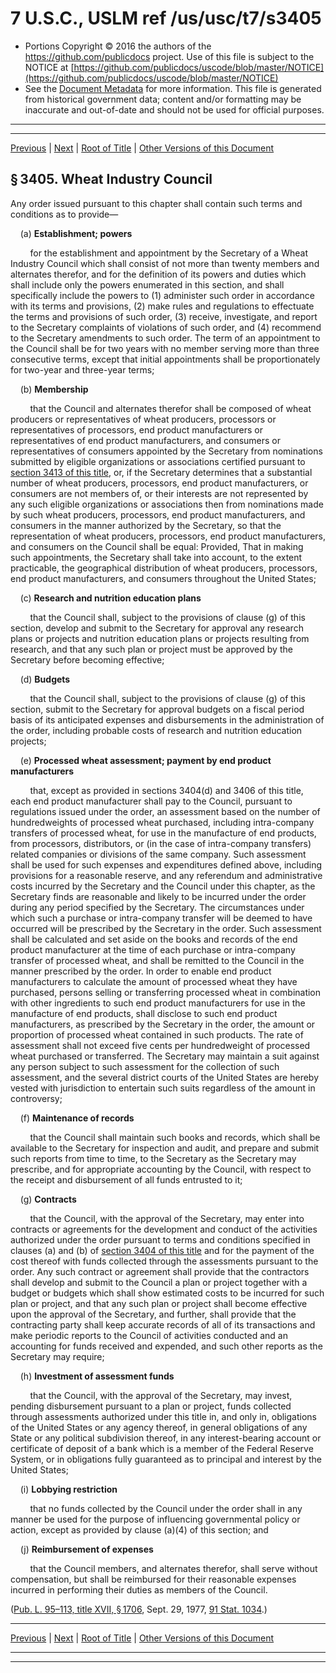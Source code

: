 ---
---

# 7 U.S.C., USLM ref /us/usc/t7/s3405

* Portions Copyright © 2016 the authors of the https://github.com/publicdocs project.
  Use of this file is subject to the NOTICE at [https://github.com/publicdocs/uscode/blob/master/NOTICE](https://github.com/publicdocs/uscode/blob/master/NOTICE)
* See the [Document Metadata](././../../../..//README.md) for more information.
  This file is generated from historical government data; content and/or formatting may be inaccurate and out-of-date and should not be used for official purposes.

----------
----------

[Previous](./../../../..//us/usc/t7/ch65/m__us_usc_t7_s3404.md) | [Next](./../../../..//us/usc/t7/ch65/m__us_usc_t7_s3406.md) | [Root of Title](./../../../../) | [Other Versions of this Document](https://publicdocs.github.io/go/links?ns=uslm&ref=%2Fus%2Fusc%2Ft7%2Fs3405)

## § 3405. Wheat Industry Council

Any order issued pursuant to this chapter shall contain such terms and conditions as to provide—

    (a) __Establishment; powers__ 

        for the establishment and appointment by the Secretary of a Wheat Industry Council which shall consist of not more than twenty members and alternates therefor, and for the definition of its powers and duties which shall include only the powers enumerated in this section, and shall specifically include the powers to (1) administer such order in accordance with its terms and provisions, (2) make rules and regulations to effectuate the terms and provisions of such order, (3) receive, investigate, and report to the Secretary complaints of violations of such order, and (4) recommend to the Secretary amendments to such order. The term of an appointment to the Council shall be for two years with no member serving more than three consecutive terms, except that initial appointments shall be proportionately for two-year and three-year terms;

    (b) __Membership__ 

        that the Council and alternates therefor shall be composed of wheat producers or representatives of wheat producers, processors or representatives of processors, end product manufacturers or representatives of end product manufacturers, and consumers or representatives of consumers appointed by the Secretary from nominations submitted by eligible organizations or associations certified pursuant to [section 3413 of this title][/us/usc/t7/s3413], or, if the Secretary determines that a substantial number of wheat producers, processors, end product manufacturers, or consumers are not members of, or their interests are not represented by any such eligible organizations or associations then from nominations made by such wheat producers, processors, end product manufacturers, and consumers in the manner authorized by the Secretary, so that the representation of wheat producers, proc­essors, end product manufacturers, and consumers on the Council shall be equal: Provided, That in making such appointments, the Secretary shall take into account, to the extent practicable, the geographical distribution of wheat producers, processors, end product manufacturers, and consumers throughout the United States;

    (c) __Research and nutrition education plans__ 

        that the Council shall, subject to the provisions of clause (g) of this section, develop and submit to the Secretary for approval any research plans or projects and nutrition education plans or projects resulting from research, and that any such plan or project must be approved by the Secretary before becoming effective;

    (d) __Budgets__ 

        that the Council shall, subject to the provisions of clause (g) of this section, submit to the Secretary for approval budgets on a fiscal period basis of its anticipated expenses and disbursements in the administration of the order, including probable costs of research and nutrition education projects;

    (e) __Processed wheat assessment; payment by end product manufacturers__ 

        that, except as provided in sections 3404(d) and 3406 of this title, each end product manufacturer shall pay to the Council, pursuant to regulations issued under the order, an assessment based on the number of hundredweights of processed wheat purchased, including intra-company transfers of processed wheat, for use in the manufacture of end products, from processors, distributors, or (in the case of intra-company transfers) related companies or divisions of the same company. Such assessment shall be used for such expenses and expenditures defined above, including provisions for a reasonable reserve, and any referendum and administrative costs incurred by the Secretary and the Council under this chapter, as the Secretary finds are reasonable and likely to be incurred under the order during any period specified by the Secretary. The circumstances under which such a purchase or intra-company transfer will be deemed to have occurred will be prescribed by the Secretary in the order. Such assessment shall be calculated and set aside on the books and records of the end product manufacturer at the time of each purchase or intra-company transfer of processed wheat, and shall be remitted to the Council in the manner prescribed by the order. In order to enable end product manufacturers to calculate the amount of processed wheat they have purchased, persons selling or transferring processed wheat in combination with other ingredients to such end product manufacturers for use in the manufacture of end products, shall disclose to such end product manufacturers, as prescribed by the Secretary in the order, the amount or proportion of processed wheat contained in such products. The rate of assessment shall not exceed five cents per hundredweight of processed wheat purchased or transferred. The Secretary may maintain a suit against any person subject to such assessment for the collection of such assessment, and the several district courts of the United States are hereby vested with jurisdiction to entertain such suits regardless of the amount in controversy;

    (f) __Maintenance of records__ 

        that the Council shall maintain such books and records, which shall be available to the Secretary for inspection and audit, and prepare and submit such reports from time to time, to the Secretary as the Secretary may prescribe, and for appropriate accounting by the Council, with respect to the receipt and disbursement of all funds entrusted to it;

    (g) __Contracts__ 

        that the Council, with the approval of the Secretary, may enter into contracts or agreements for the development and conduct of the activities authorized under the order pursuant to terms and conditions specified in clauses (a) and (b) of [section 3404 of this title][/us/usc/t7/s3404] and for the payment of the cost thereof with funds collected through the assessments pursuant to the order. Any such contract or agreement shall provide that the contractors shall develop and submit to the Council a plan or project together with a budget or budgets which shall show estimated costs to be incurred for such plan or project, and that any such plan or project shall become effective upon the approval of the Secretary, and further, shall provide that the contracting party shall keep accurate records of all of its transactions and make periodic reports to the Council of activities conducted and an accounting for funds received and expended, and such other reports as the Secretary may require;

    (h) __Investment of assessment funds__ 

        that the Council, with the approval of the Secretary, may invest, pending disbursement pursuant to a plan or project, funds collected through assessments authorized under this title in, and only in, obligations of the United States or any agency thereof, in general obligations of any State or any political subdivision thereof, in any interest-bearing account or certificate of deposit of a bank which is a member of the Federal Reserve System, or in obligations fully guaranteed as to principal and interest by the United States;

    (i) __Lobbying restriction__ 

        that no funds collected by the Council under the order shall in any manner be used for the purpose of influencing governmental policy or action, except as provided by clause (a)(4) of this section; and

    (j) __Reimbursement of expenses__ 

        that the Council members, and alternates therefor, shall serve without compensation, but shall be reimbursed for their reasonable expenses incurred in performing their duties as members of the Council.

([Pub. L. 95–113, title XVII, § 1706][/us/pl/95/113/s1706], Sept. 29, 1977, [91 Stat. 1034][/us/stat/91/1034].)

----------

[Previous](./../../../..//us/usc/t7/ch65/m__us_usc_t7_s3404.md) | [Next](./../../../..//us/usc/t7/ch65/m__us_usc_t7_s3406.md) | [Root of Title](./../../../../) | [Other Versions of this Document](https://publicdocs.github.io/go/links?ns=uslm&ref=%2Fus%2Fusc%2Ft7%2Fs3405)

----------
----------

[/us/usc/t7/s3413]: https://publicdocs.github.io/go/links?ns=uslm&ref=%2Fus%2Fusc%2Ft7%2Fs3413
[/us/usc/t7/s3404]: https://publicdocs.github.io/go/links?ns=uslm&ref=%2Fus%2Fusc%2Ft7%2Fs3404
[/us/pl/95/113/s1706]: https://publicdocs.github.io/go/links?ns=uslm&ref=%2Fus%2Fpl%2F95%2F113%2Fs1706
[/us/stat/91/1034]: https://publicdocs.github.io/go/links?ns=uslm&ref=%2Fus%2Fstat%2F91%2F1034


